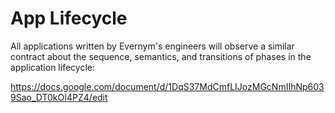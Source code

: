 # App Lifecycle

All applications written by Evernym's engineers will observe a similar
contract about the sequence, semantics, and transitions of phases in
the application lifecycle:



https://docs.google.com/document/d/1DqS37MdCmfLIJozMGcNmIIhNp6039Sao_DT0kOI4PZ4/edit
